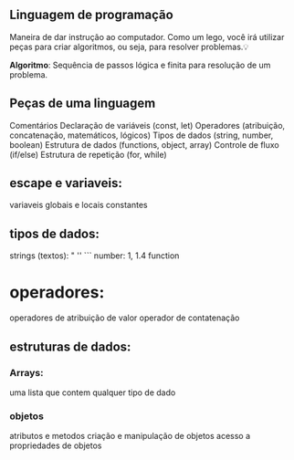 ## Linguagem de programação 

Maneira de dar instrução ao computador.
Como um lego, você irá utilizar peças para criar algoritmos, ou seja, para resolver problemas.💡

**Algoritmo**: Sequência de passos lógica e finita para resolução de um problema.

## Peças de uma linguagem 

Comentários 
Declaração de variáveis (const, let)
Operadores (atribuição, concatenação, matemáticos, lógicos)
Tipos de dados (string, number, boolean)
Estrutura de dados (functions, object, array)
Controle de fluxo (if/else)
Estrutura de repetição (for, while)

## escape e variaveis:
variaveis globais e locais 
constantes 

## tipos de dados: 
strings (textos): " '' ```
number: 1, 1.4
function

# operadores: 
operadores de atribuição de valor 
operador de contatenação 

## estruturas de dados:

### Arrays:
uma lista que contem qualquer tipo de dado

### objetos 
atributos e metodos 
criação e manipulação de objetos 
acesso a propriedades de objetos 


